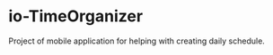 io-TimeOrganizer
================

Project of mobile application for helping with creating daily schedule.
